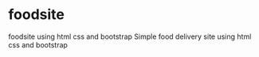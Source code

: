 # foodsite
foodsite using html css and bootstrap
Simple food delivery site using html css and bootstrap

